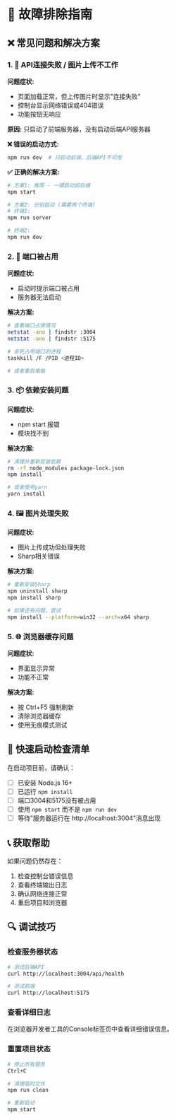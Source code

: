 # 🔧 故障排除指南

## ❌ 常见问题和解决方案

### 1. 🚨 API连接失败 / 图片上传不工作

**问题症状:**
- 页面加载正常，但上传图片时显示"连接失败"
- 控制台显示网络错误或404错误
- 功能按钮无响应

**原因:**
只启动了前端服务器，没有启动后端API服务器

**❌ 错误的启动方式:**
```bash
npm run dev  # 只启动前端，后端API不可用
```

**✅ 正确的解决方案:**
```bash
# 方案1: 推荐 - 一键启动前后端
npm start

# 方案2: 分别启动 (需要两个终端)
# 终端1:
npm run server

# 终端2:
npm run dev
```

### 2. 🔌 端口被占用

**问题症状:**
- 启动时提示端口被占用
- 服务器无法启动

**解决方案:**
```bash
# 查看端口占用情况
netstat -ano | findstr :3004
netstat -ano | findstr :5175

# 杀死占用端口的进程
taskkill /F /PID <进程ID>

# 或者重启电脑
```

### 3. 📦 依赖安装问题

**问题症状:**
- npm start 报错
- 模块找不到

**解决方案:**
```bash
# 清理并重新安装依赖
rm -rf node_modules package-lock.json
npm install

# 或者使用yarn
yarn install
```

### 4. 🖼️ 图片处理失败

**问题症状:**
- 图片上传成功但处理失败
- Sharp相关错误

**解决方案:**
```bash
# 重新安装Sharp
npm uninstall sharp
npm install sharp

# 如果还有问题，尝试
npm install --platform=win32 --arch=x64 sharp
```

### 5. 🌐 浏览器缓存问题

**问题症状:**
- 界面显示异常
- 功能不正常

**解决方案:**
- 按 Ctrl+F5 强制刷新
- 清除浏览器缓存
- 使用无痕模式测试

## 🚀 快速启动检查清单

在启动项目前，请确认：

- [ ] 已安装 Node.js 16+
- [ ] 已运行 `npm install`
- [ ] 端口3004和5175没有被占用
- [ ] 使用 `npm start` 而不是 `npm run dev`
- [ ] 等待"服务器运行在 http://localhost:3004"消息出现

## 📞 获取帮助

如果问题仍然存在：

1. 检查控制台错误信息
2. 查看终端输出日志
3. 确认网络连接正常
4. 重启项目和浏览器

## 🔍 调试技巧

### 检查服务器状态
```bash
# 测试后端API
curl http://localhost:3004/api/health

# 测试前端
curl http://localhost:5175
```

### 查看详细日志
在浏览器开发者工具的Console标签页中查看详细错误信息。

### 重置项目状态
```bash
# 停止所有服务
Ctrl+C

# 清理临时文件
npm run clean

# 重新启动
npm start
```
